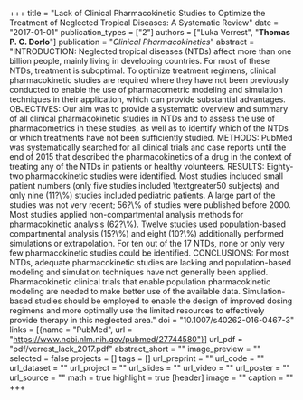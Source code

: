 +++
title = "Lack of Clinical Pharmacokinetic Studies to Optimize the Treatment of Neglected Tropical Diseases: A Systematic Review"
date = "2017-01-01"
publication_types = ["2"]
authors = ["Luka Verrest", "**Thomas P. C. Dorlo**"]
publication = "_Clinical Pharmacokinetics_"
abstract = "INTRODUCTION: Neglected tropical diseases (NTDs) affect more than one billion people, mainly living in developing countries. For most of these NTDs, treatment is suboptimal. To optimize treatment regimens, clinical pharmacokinetic studies are required where they have not been previously conducted to enable the use of pharmacometric modeling and simulation techniques in their application, which can provide substantial advantages. OBJECTIVES: Our aim was to provide a systematic overview and summary of all clinical pharmacokinetic studies in NTDs and to assess the use of pharmacometrics in these studies, as well as to identify which of the NTDs or which treatments have not been sufficiently studied. METHODS: PubMed was systematically searched for all clinical trials and case reports until the end of 2015 that described the pharmacokinetics of a drug in the context of treating any of the NTDs in patients or healthy volunteers. RESULTS: Eighty-two pharmacokinetic studies were identified. Most studies included small patient numbers (only five studies included \\textgreater50 subjects) and only nine (11?\\%) studies included pediatric patients. A large part of the studies was not very recent; 56?\\% of studies were published before 2000. Most studies applied non-compartmental analysis methods for pharmacokinetic analysis (62?\\%). Twelve studies used population-based compartmental analysis (15?\\%) and eight (10?\\%) additionally performed simulations or extrapolation. For ten out of the 17 NTDs, none or only very few pharmacokinetic studies could be identified. CONCLUSIONS: For most NTDs, adequate pharmacokinetic studies are lacking and population-based modeling and simulation techniques have not generally been applied. Pharmacokinetic clinical trials that enable population pharmacokinetic modeling are needed to make better use of the available data. Simulation-based studies should be employed to enable the design of improved dosing regimens and more optimally use the limited resources to effectively provide therapy in this neglected area."
doi = "10.1007/s40262-016-0467-3"
links = [{name = "PubMed", url = "https://www.ncbi.nlm.nih.gov/pubmed/27744580"}]
url_pdf = "pdf/verrest_lack_2017.pdf"
abstract_short = ""
image_preview = ""
selected = false
projects = []
tags = []
url_preprint = ""
url_code = ""
url_dataset = ""
url_project = ""
url_slides = ""
url_video = ""
url_poster = ""
url_source = ""
math = true
highlight = true
[header]
image = ""
caption = ""
+++
